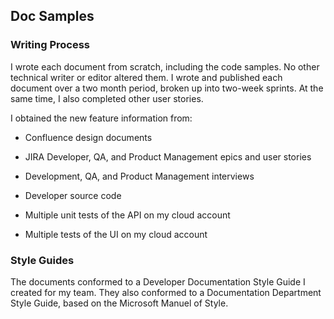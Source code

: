 ## Doc Samples

### Writing Process

I wrote each document from scratch, including the code samples. No other technical writer or editor altered them. I wrote and published each document over a two month period, broken up into two-week sprints. At the same time, I also completed other user stories. 

I obtained the new feature information from:

* Confluence design documents

* JIRA Developer, QA, and Product Management epics and user stories

* Development, QA, and Product Management interviews

* Developer source code

* Multiple unit tests of the API on my cloud account

* Multiple tests of the UI on my cloud account

### Style Guides

The documents conformed to a Developer Documentation Style Guide I created for my team. They also conformed to a Documentation Department Style Guide, based on the Microsoft Manuel of Style.

